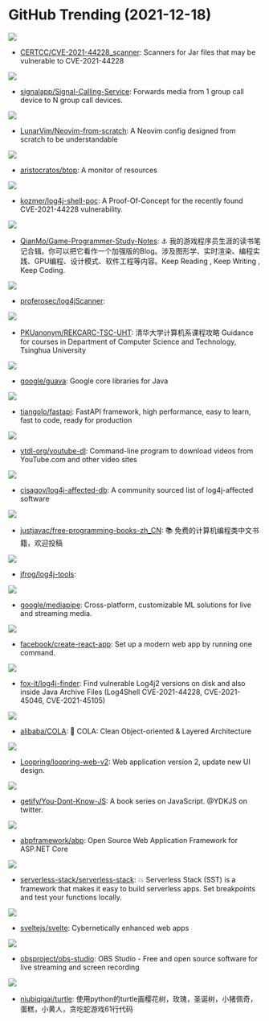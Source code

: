# GitHub Trending (2021-12-18)

![](https://img.shields.io/badge/PowerShell-New%2034-green?style=flat-square&logo=appveyor)
- [CERTCC/CVE-2021-44228_scanner](https://github.com/CERTCC/CVE-2021-44228_scanner): Scanners for Jar files that may be vulnerable to CVE-2021-44228

![](https://img.shields.io/badge/Rust-New%2019-green?style=flat-square&logo=appveyor)
- [signalapp/Signal-Calling-Service](https://github.com/signalapp/Signal-Calling-Service): Forwards media from 1 group call device to N group call devices.

![](https://img.shields.io/badge/Lua-New%2081-green?style=flat-square&logo=appveyor)
- [LunarVim/Neovim-from-scratch](https://github.com/LunarVim/Neovim-from-scratch): A Neovim config designed from scratch to be understandable

![](https://img.shields.io/badge/C%2B%2B-New%20112-green?style=flat-square&logo=appveyor)
- [aristocratos/btop](https://github.com/aristocratos/btop): A monitor of resources

![](https://img.shields.io/badge/Python-New%20210-green?style=flat-square&logo=appveyor)
- [kozmer/log4j-shell-poc](https://github.com/kozmer/log4j-shell-poc): A Proof-Of-Concept for the recently found CVE-2021-44228 vulnerability.

![](https://img.shields.io/badge/none-New%20184-green?style=flat-square&logo=appveyor)
- [QianMo/Game-Programmer-Study-Notes](https://github.com/QianMo/Game-Programmer-Study-Notes): ⚓ 我的游戏程序员生涯的读书笔记合辑。你可以把它看作一个加强版的Blog。涉及图形学、实时渲染、编程实践、GPU编程、设计模式、软件工程等内容。Keep Reading , Keep Writing , Keep Coding.

![](https://img.shields.io/badge/Go-New%2033-green?style=flat-square&logo=appveyor)
- [proferosec/log4jScanner](https://github.com/proferosec/log4jScanner): 

![](https://img.shields.io/badge/HTML-New%20162-green?style=flat-square&logo=appveyor)
- [PKUanonym/REKCARC-TSC-UHT](https://github.com/PKUanonym/REKCARC-TSC-UHT): 清华大学计算机系课程攻略 Guidance for courses in Department of Computer Science and Technology, Tsinghua University

![](https://img.shields.io/badge/Java-New%2025-green?style=flat-square&logo=appveyor)
- [google/guava](https://github.com/google/guava): Google core libraries for Java

![](https://img.shields.io/badge/Python-New%2082-green?style=flat-square&logo=appveyor)
- [tiangolo/fastapi](https://github.com/tiangolo/fastapi): FastAPI framework, high performance, easy to learn, fast to code, ready for production

![](https://img.shields.io/badge/Python-New%20181-green?style=flat-square&logo=appveyor)
- [ytdl-org/youtube-dl](https://github.com/ytdl-org/youtube-dl): Command-line program to download videos from YouTube.com and other video sites

![](https://img.shields.io/badge/none-New%2095-green?style=flat-square&logo=appveyor)
- [cisagov/log4j-affected-db](https://github.com/cisagov/log4j-affected-db): A community sourced list of log4j-affected software

![](https://img.shields.io/badge/none-New%2064-green?style=flat-square&logo=appveyor)
- [justjavac/free-programming-books-zh_CN](https://github.com/justjavac/free-programming-books-zh_CN): 📚 免费的计算机编程类中文书籍，欢迎投稿

![](https://img.shields.io/badge/Python-New%2027-green?style=flat-square&logo=appveyor)
- [jfrog/log4j-tools](https://github.com/jfrog/log4j-tools): 

![](https://img.shields.io/badge/C%2B%2B-New%20124-green?style=flat-square&logo=appveyor)
- [google/mediapipe](https://github.com/google/mediapipe): Cross-platform, customizable ML solutions for live and streaming media.

![](https://img.shields.io/badge/JavaScript-New%2048-green?style=flat-square&logo=appveyor)
- [facebook/create-react-app](https://github.com/facebook/create-react-app): Set up a modern web app by running one command.

![](https://img.shields.io/badge/Python-New%2044-green?style=flat-square&logo=appveyor)
- [fox-it/log4j-finder](https://github.com/fox-it/log4j-finder): Find vulnerable Log4j2 versions on disk and also inside Java Archive Files (Log4Shell CVE-2021-44228, CVE-2021-45046, CVE-2021-45105)

![](https://img.shields.io/badge/Java-New%206-green?style=flat-square&logo=appveyor)
- [alibaba/COLA](https://github.com/alibaba/COLA): 🥤 COLA: Clean Object-oriented & Layered Architecture

![](https://img.shields.io/badge/TypeScript-New%2029-green?style=flat-square&logo=appveyor)
- [Loopring/loopring-web-v2](https://github.com/Loopring/loopring-web-v2): Web application version 2, update new UI design.

![](https://img.shields.io/badge/none-New%2047-green?style=flat-square&logo=appveyor)
- [getify/You-Dont-Know-JS](https://github.com/getify/You-Dont-Know-JS): A book series on JavaScript. @YDKJS on twitter.

![](https://img.shields.io/badge/C%23-New%2012-green?style=flat-square&logo=appveyor)
- [abpframework/abp](https://github.com/abpframework/abp): Open Source Web Application Framework for ASP.NET Core

![](https://img.shields.io/badge/TypeScript-New%2063-green?style=flat-square&logo=appveyor)
- [serverless-stack/serverless-stack](https://github.com/serverless-stack/serverless-stack): 💥 Serverless Stack (SST) is a framework that makes it easy to build serverless apps. Set breakpoints and test your functions locally.

![](https://img.shields.io/badge/TypeScript-New%2076-green?style=flat-square&logo=appveyor)
- [sveltejs/svelte](https://github.com/sveltejs/svelte): Cybernetically enhanced web apps

![](https://img.shields.io/badge/C-New%2060-green?style=flat-square&logo=appveyor)
- [obsproject/obs-studio](https://github.com/obsproject/obs-studio): OBS Studio - Free and open source software for live streaming and screen recording

![](https://img.shields.io/badge/Python-New%2011-green?style=flat-square&logo=appveyor)
- [niubiqigai/turtle](https://github.com/niubiqigai/turtle): 使用python的turtle画樱花树，玫瑰，圣诞树，小猪佩奇，蛋糕，小黄人，贪吃蛇游戏61行代码

